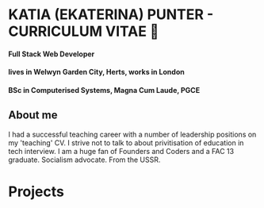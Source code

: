 
# KATIA (EKATERINA) PUNTER - CURRICULUM VITAE :page_facing_up:
#### Full Stack Web Developer
#### lives in Welwyn Garden City, Herts, works in London
#### BSc in Computerised Systems, Magna Cum Laude, PGCE

## About me
I had a successful teaching career with a number of leadership positions on my 'teaching' CV. I strive not to talk to about privitisation of education in tech interview. I am a huge fan of Founders and Coders and a FAC 13 graduate. Socialism advocate. From the USSR.
#
# Projects
#

